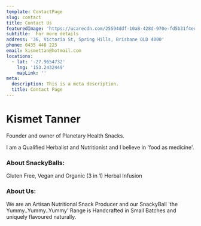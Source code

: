 ```yaml
---
template: ContactPage
slug: contact
title: Contact Us
featuredImage: 'https://ucarecdn.com/25594ddf-10a8-428d-970e-fd5b31f4ed6a/'
subtitle:  For more details
address: '36, Victoria St, Spring Hills, Brisbane QLD 4000'
phone: 0435 448 223
email: kismettan@hotmail.com
locations:
  - lat: '-27.9654732'
    lng: '153.2432449'
    mapLink: ''
meta:
  description: This is a meta description.
  title: Contact Page
---
```


# Kismet Tanner

Founder and owner of Planetary Health Snacks.

I am a Qualified Herbalist and Nutritionist and I believe in 'food as medicine'.

### About SnackyBalls:
Gluten Free, Vegan and Organic (3 in 1)
Herbal Infusion

### About Us:
We are an Artisan Nutritional Snack Producer and our SnackyBall 'the Yummy..Yummy..Yummy' Range is Handcrafted in Small Batches and uniquely flavoured naturally.

